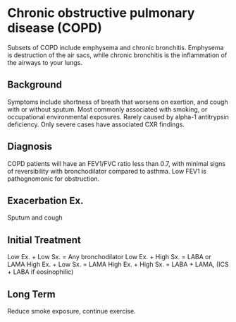 # Chronic obstructive pulmonary disease (COPD)
Subsets of COPD include emphysema and chronic bronchitis. Emphysema is destruction of the air sacs, while chronic bronchitis is the inflammation of the airways to your lungs.

## Background
Symptoms include shortness of breath that worsens on exertion, and cough with or without sputum. Most commonly associated with smoking, or occupational environmental exposures. Rarely caused by alpha-1 antitrypsin deficiency. Only severe cases have associated CXR findings.

## Diagnosis
COPD patients will have an FEV1/FVC ratio less than 0.7, with minimal signs of reversibility with bronchodilator compared to asthma. Low FEV1 is pathognomonic for obstruction.

## Exacerbation Ex.
Sputum and cough

## Initial Treatment
Low Ex. + Low Sx. = Any bronchodilator
Low Ex. + High Sx. = LABA or LAMA
High Ex. + Low Sx. = LAMA
High Ex. + High Sx. = LABA + LAMA, (ICS + LABA if eosinophilic)

## Long Term
Reduce smoke exposure, continue exercise.
